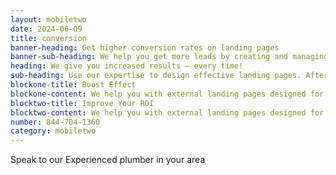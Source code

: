```yaml
---
layout: mobiletwo
date: 2024-06-09
title: conversion
banner-heading: Get higher conversion rates on landing pages
banner-sub-heading: We help you get more leads by creating and managing high performing landing pages.
heading: We give you increased results – every time!
sub-heading: Use our expertise to design effective landing pages. After we design and make your page, we help you optimize through AB testing in order to make it perform to it’s max potential. 
blockone-title: Boost Effect
blockone-content: We help you with external landing pages designed for one specific goal. You’ll get higher conversion rates and more business in return esigned for one specific
blocktwo-title: Improve Your ROI
blocktwo-content: We help you with external landing pages designed for one specific goal. You’ll get higher conversion rates and more business in return perform to it’s max
number: 844-704-1360
category: mobiletwo
---
```


Speak to our Experienced plumber in your area
